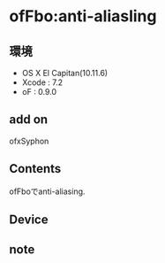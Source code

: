 # ofFbo:anti-aliasling #

## 環境 ##
*	OS X El Capitan(10.11.6)
*	Xcode : 7.2
*	oF : 0.9.0

## add on ##
ofxSyphon  

## Contents ##
ofFboでanti-aliasing.

## Device ##


## note ##






